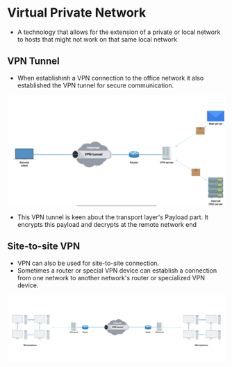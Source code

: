 # Virtual Private Network

* A technology that allows for the extension of a private or local network to hosts that might not work on that same local network

## VPN Tunnel

* When establishinh a VPN connection to the office network it also established the VPN tunnel for secure communication. 

![vpn](Images/VPN.png)

* This VPN tunnel is keen about the transport layer's Payload part. It encrypts this payload and decrypts at the remote network end

## Site-to-site VPN

* VPN can also be used for site-to-site connection.
* Sometimes a router or special VPN device can establish a connection from one network to another network's router or specialized VPN device. 

![site-to-site](Images/site-to-site.png)
